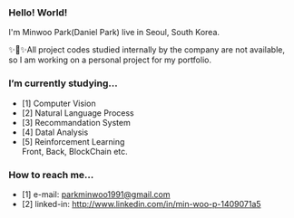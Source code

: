 ### Hello! World!
I'm Minwoo Park(Daniel Park) live in Seoul, South Korea.

✨🍰✨All project codes studied internally by the company are not available, so I am working on a personal project for my portfolio.

### I’m currently studying...
- [1] Computer Vision
- [2] Natural Language Process
- [3] Recommandation System
- [4] Datal Analysis
- [5] Reinforcement Learning
<br> Front, Back, BlockChain etc. 

### How to reach me...
- [1] e-mail: parkminwoo1991@gmail.com
- [2] linked-in: http://www.linkedin.com/in/min-woo-p-1409071a5

<!--
**DSDanielPark/DSDanielPark** is a ✨ _special_ ✨ repository because its `README.md` (this file) appears on your GitHub profile.

Here are some ideas to get you started:

- 🔭 I’m currently working on ...
- 🌱 I’m currently learning ...
- 👯 I’m looking to collaborate on ...
- 🤔 I’m looking for help with ...
- 💬 Ask me about ...
- 📫 How to reach me: ...
- 😄 Pronouns: ...
- ⚡ Fun fact: ...
-->
